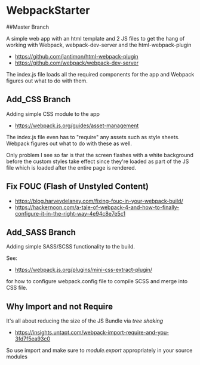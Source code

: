 # WebpackStarter
##Master Branch

A simple web app with an html template and 2 JS files to get the hang of working with Webpack, webpack-dev-server and the html-webpack-plugin

- 
  https://github.com/jantimon/html-webpack-plugin
- https://github.com/webpack/webpack-dev-server

The index.js file loads all the required components for the app and Webpack figures out what to do with them.

## Add_CSS Branch

Adding simple CSS module to the app 

- https://webpack.js.org/guides/asset-management


The index.js file even has to "require" any assets such as style sheets. Webpack figures out what to do with these as well.

Only problem I see so far is that the screen flashes with a white background before the custom styles take effect since they're loaded as part of the JS file which is loaded after the entire page is rendered.

## Fix FOUC (Flash of Unstyled Content)

- https://blog.harveydelaney.com/fixing-fouc-in-your-webpack-build/
- https://hackernoon.com/a-tale-of-webpack-4-and-how-to-finally-configure-it-in-the-right-way-4e94c8e7e5c1

## Add_SASS Branch

Adding simple SASS/SCSS functionality to the build.

See:

- https://webpack.js.org/plugins/mini-css-extract-plugin/

for how to configure webpack.config file to compile SCSS and merge into CSS file.

## Why Import and not Require

It's all about reducing the size of the JS Bundle via *tree shaking*

- https://insights.untapt.com/webpack-import-require-and-you-3fd7f5ea93c0

So use import and make sure to *module.export* appropriately in your source modules



